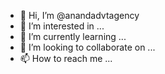 - 👋 Hi, I’m @anandadvtagency
- 👀 I’m interested in ...
- 🌱 I’m currently learning ...
- 💞️ I’m looking to collaborate on ...
- 📫 How to reach me ...

<!---
anandadvtagency/anandadvtagency is a ✨ special ✨ repository because its `README.md` (this file) appears on your GitHub profile.
You can click the Preview link to take a look at your changes.
--->
